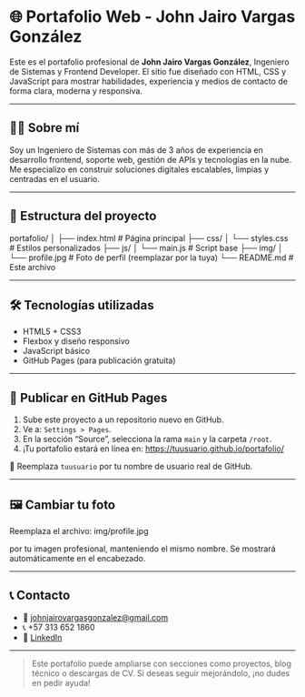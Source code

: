# 🌐 Portafolio Web - John Jairo Vargas González

Este es el portafolio profesional de **John Jairo Vargas González**, Ingeniero de Sistemas y Frontend Developer. El sitio fue diseñado con HTML, CSS y JavaScript para mostrar habilidades, experiencia y medios de contacto de forma clara, moderna y responsiva.

---

## 🧑‍💼 Sobre mí

Soy un Ingeniero de Sistemas con más de 3 años de experiencia en desarrollo frontend, soporte web, gestión de APIs y tecnologías en la nube. Me especializo en construir soluciones digitales escalables, limpias y centradas en el usuario.

---

## 📁 Estructura del proyecto

portafolio/
│
├── index.html # Página principal
├── css/
│ └── styles.css # Estilos personalizados
├── js/
│ └── main.js # Script base
├── img/
│ └── profile.jpg # Foto de perfil (reemplazar por la tuya)
└── README.md # Este archivo

---

## 🛠️ Tecnologías utilizadas

- HTML5 + CSS3
- Flexbox y diseño responsivo
- JavaScript básico
- GitHub Pages (para publicación gratuita)

---

## 🚀 Publicar en GitHub Pages

1. Sube este proyecto a un repositorio nuevo en GitHub.
2. Ve a: `Settings > Pages`.
3. En la sección “Source”, selecciona la rama `main` y la carpeta `/root`.
4. ¡Tu portafolio estará en línea en: https://tuusuario.github.io/portafolio/


📌 Reemplaza `tuusuario` por tu nombre de usuario real de GitHub.

---

## 🖼 Cambiar tu foto

Reemplaza el archivo: img/profile.jpg


por tu imagen profesional, manteniendo el mismo nombre. Se mostrará automáticamente en el encabezado.

---

## 📞 Contacto

- 📧 johnjairovargasgonzalez@gmail.com  
- 📞 +57 313 652 1860  
- 🔗 [LinkedIn](https://www.linkedin.com/in/john-jairo-vargas-gonzález-25a790237)

---

> Este portafolio puede ampliarse con secciones como proyectos, blog técnico o descargas de CV. Si deseas seguir mejorándolo, ¡no dudes en pedir ayuda!
